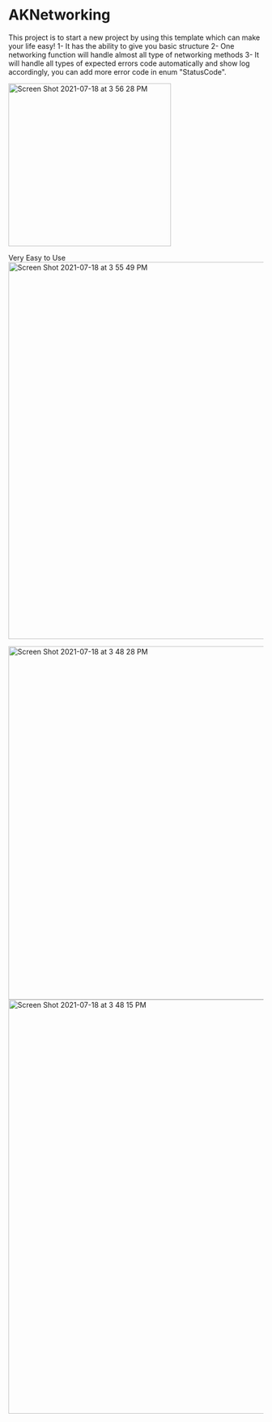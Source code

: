 # AKNetworking
This project is to start a new project by using this template which can make your life easy!
1- It has the ability to give you basic structure 
2- One networking function will handle almost all type of networking methods
3- It will handle all types of expected errors code automatically and show log accordingly, you can add more error code in enum "StatusCode".

<img width="321" alt="Screen Shot 2021-07-18 at 3 56 28 PM" src="https://user-images.githubusercontent.com/3097513/126064941-f4e82ee9-e856-441f-a85c-d2f91de8ad39.png">

Very Easy to Use
<img width="743" alt="Screen Shot 2021-07-18 at 3 55 49 PM" src="https://user-images.githubusercontent.com/3097513/126064944-28c5d596-c8d2-40b6-bb32-656c6d50eb55.png">

<img width="696" alt="Screen Shot 2021-07-18 at 3 48 28 PM" src="https://user-images.githubusercontent.com/3097513/126064945-2af85494-656a-44a5-a7be-099c2e64a116.png">

<img width="816" alt="Screen Shot 2021-07-18 at 3 48 15 PM" src="https://user-images.githubusercontent.com/3097513/126064947-d201df49-4a49-49ea-83a0-35ae3a28eeb3.png">
